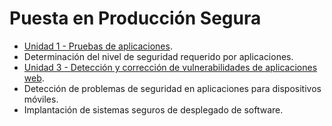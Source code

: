 # Puesta en Producción Segura
- [Unidad 1 - Pruebas de aplicaciones](pruebas/Readme.md).
- Determinación del nivel de seguridad requerido por aplicaciones.
- [Unidad 3 - Detección y corrección de vulnerabilidades de aplicaciones web](vulns_web/Readme.md).
- Detección de problemas de seguridad en aplicaciones para dispositivos móviles.
- Implantación de sistemas seguros de desplegado de software.